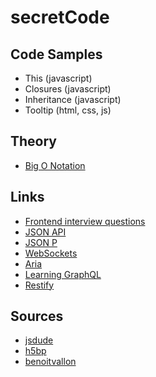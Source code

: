 # secretCode

## Code Samples

- This (javascript)
- Closures (javascript)
- Inheritance (javascript)
- Tooltip (html, css, js)



## Theory

- [Big O Notation](theory/bigONotation.md)

## Links

- [Frontend interview questions](https://github.com/h5bp/Front-end-Developer-Interview-Questions)
- [JSON API](http://jsonapi.org/)
- [JSON P](https://en.wikipedia.org/wiki/JSONP)
- [WebSockets](https://developer.mozilla.org/en-US/docs/Web/API/WebSockets_API)
- [Aria](https://www.w3.org/TR/wai-aria/states_and_properties)
- [Learning GraphQL](https://github.com/jscomplete/learning-graphql-and-relay.git)
- [Restify](https://github.com/GetStream/node-restify-mongo-api.git)

## Sources

- [jsdude](http://thatjsdude.com/interview/)
- [h5bp](https://github.com/h5bp/Front-end-Developer-Interview-Questions)
- [benoitvallon](https://github.com/benoitvallon/computer-science-in-javascript/tree/master/data-structures-in-javascript)
